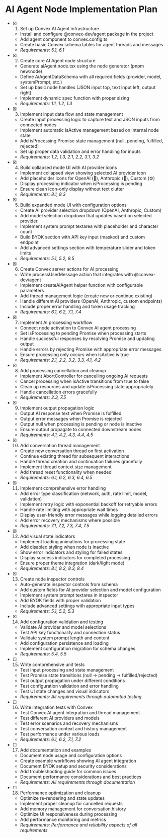 # AI Agent Node Implementation Plan

- [x] 1. Set up Convex AI Agent infrastructure

  - Install and configure @convex-dev/agent package in the project
  - Add agent component to convex.config.ts
  - Create basic Convex schema tables for agent threads and messages
  - _Requirements: 5.1, 6.1_

- [x] 2. Create core AI Agent node structure

  - Generate aiAgent.node.tsx using the node generator (pnpm new:node)
  - Define AiAgentDataSchema with all required fields (provider, model, systemPrompt, etc.)
  - Set up basic node handles (JSON input top, text input left, output right)
  - Implement dynamic spec function with proper sizing
  - _Requirements: 1.1, 1.2, 1.3_

- [x] 3. Implement input data flow and state management

  - Create input processing logic to capture text and JSON inputs from connected nodes
  - Implement automatic isActive management based on internal node state
  - Add isProcessing Promise state management (null, pending, fulfilled, rejected)
  - Set up proper data validation and error handling for inputs
  - _Requirements: 1.2, 1.3, 2.1, 2.2, 3.1, 3.2_

- [x] 4. Build collapsed mode UI with AI provider icons

  - Implement collapsed view showing selected AI provider icon
  - Add placeholder icons for OpenAI (🤖), Anthropic (🧠), Custom (⚙️)
  - Display processing indicator when isProcessing is pending
  - Ensure clean icon-only display without text clutter
  - _Requirements: 8.1, 8.3_

- [x] 5. Build expanded mode UI with configuration options

  - Create AI provider selection dropdown (OpenAI, Anthropic, Custom)
  - Add model selection dropdown that updates based on selected provider
  - Implement system prompt textarea with placeholder and character count
  - Build BYOK section with API key input (masked) and custom endpoint
  - Add advanced settings section with temperature slider and token limits
  - _Requirements: 5.1, 5.2, 8.5_

- [x] 6. Create Convex server actions for AI processing

  - Write processUserMessage action that integrates with @convex-dev/agent
  - Implement createAiAgent helper function with configurable parameters
  - Add thread management logic (create new or continue existing)
  - Handle different AI providers (OpenAI, Anthropic, custom endpoints)
  - Include proper error handling and token usage tracking
  - _Requirements: 6.1, 6.2, 7.1, 7.4_

- [x] 7. Implement AI processing workflow

  - Connect node activation to Convex AI agent processing
  - Set isProcessing to pending Promise when processing starts
  - Handle successful responses by resolving Promise and updating output
  - Handle errors by rejecting Promise with appropriate error messages
  - Ensure processing only occurs when isActive is true
  - _Requirements: 2.1, 2.2, 3.2, 3.3, 4.1, 4.2_

- [x] 8. Add processing cancellation and cleanup

  - Implement AbortController for cancelling ongoing AI requests
  - Cancel processing when isActive transitions from true to false
  - Clean up resources and update isProcessing state appropriately
  - Handle cancellation errors gracefully
  - _Requirements: 2.3, 7.5_

- [x] 9. Implement output propagation logic

  - Output AI response text when Promise is fulfilled
  - Output error messages when Promise is rejected
  - Output null when processing is pending or node is inactive
  - Ensure output propagate to connected downstream nodes
  - _Requirements: 4.1, 4.2, 4.3, 4.4, 4.5_

- [x] 10. Add conversation thread management

  - Create new conversation thread on first activation
  - Continue existing thread for subsequent interactions
  - Handle thread creation and continuation failures gracefully
  - Implement thread context size management
  - Add thread reset functionality when needed
  - _Requirements: 6.1, 6.2, 6.3, 6.4, 6.5_

- [x] 11. Implement comprehensive error handling

  - Add error type classification (network, auth, rate limit, model, validation)
  - Implement retry logic with exponential backoff for retryable errors
  - Handle rate limiting with appropriate wait times
  - Display user-friendly error messages while logging detailed errors
  - Add error recovery mechanisms where possible
  - _Requirements: 7.1, 7.2, 7.3, 7.4, 7.5_

- [x] 12. Add visual state indicators

  - Implement loading animations for processing state
  - Add disabled styling when node is inactive
  - Show error indicators and styling for failed states
  - Display success indicators for completed processing
  - Ensure proper theme integration (dark/light mode)
  - _Requirements: 8.1, 8.2, 8.3, 8.4_

- [x] 13. Create node inspector controls

  - Auto-generate inspector controls from schema
  - Add custom fields for AI provider selection and model configuration
  - Implement system prompt textarea in inspector
  - Add BYOK fields with proper validation
  - Include advanced settings with appropriate input types
  - _Requirements: 5.1, 5.2, 5.3_

- [x] 14. Add configuration validation and testing

  - Validate AI provider and model selections
  - Test API key functionality and connection status
  - Validate system prompt length and content
  - Add configuration persistence and loading
  - Implement configuration migration for schema changes
  - _Requirements: 5.4, 5.5_

- [ ] 15. Write comprehensive unit tests

  - Test input processing and state management
  - Test Promise state transitions (null → pending → fulfilled/rejected)
  - Test output propagation under different conditions
  - Test configuration validation and error handling
  - Test UI state changes and visual indicators
  - _Requirements: All requirements through automated testing_

- [ ] 16. Write integration tests with Convex

  - Test Convex AI agent integration and thread management
  - Test different AI providers and models
  - Test error scenarios and recovery mechanisms
  - Test conversation context and history management
  - Test performance under various loads
  - _Requirements: 6.1, 6.2, 7.1, 7.2_

- [ ] 17. Add documentation and examples

  - Document node usage and configuration options
  - Create example workflows showing AI agent integration
  - Document BYOK setup and security considerations
  - Add troubleshooting guide for common issues
  - Document performance considerations and best practices
  - _Requirements: All requirements through documentation_

- [ ] 18. Performance optimization and cleanup
  - Optimize re-rendering and state updates
  - Implement proper cleanup for cancelled requests
  - Add memory management for conversation history
  - Optimize UI responsiveness during processing
  - Add performance monitoring and metrics
  - _Requirements: Performance and reliability aspects of all requirements_
